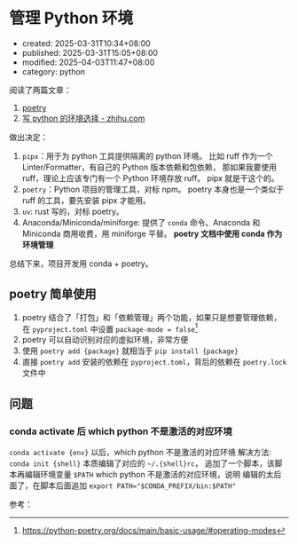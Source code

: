 # 管理 Python 环境

-   created: 2025-03-31T10:34+08:00
-   published: 2025-03-31T15:05+08:00
-   modified: 2025-04-03T11:47+08:00
-   category: python

阅读了两篇文章：

1. [poetry](https://python-poetry.org/docs/main/)
2. [写 python 的环境选择 - zhihu.com](https://www.zhihu.com/question/666301305/answer/4805392058)

做出决定：

1. `pipx`：用于为 python 工具提供隔离的 python 环境。
   比如 ruff 作为一个 Linter/Formatter，有自己的 Python 版本依赖和包依赖，
   那如果我要使用 ruff，理论上应该专门有一个 Python 环境存放 ruff。
   pipx 就是干这个的。
2. `poetry`：Python 项目的管理工具，对标 npm。
   poetry 本身也是一个类似于 ruff 的工具，要先安装 pipx 才能用。
3. `uv`: rust 写的，对标 poetry。
4. Anaconda/Miniconda/miniforge: 提供了 `conda` 命令。Anaconda 和 Miniconda 商用收费，用 miniforge 平替。
   **poetry 文档中使用 conda 作为环境管理**

总结下来，项目开发用 conda + poetry。

## poetry 简单使用

1. poetry 结合了「打包」和「依赖管理」两个功能，如果只是想要管理依赖，在 `pyproject.toml` 中设置 `package-mode = false`[^1]
2. poetry 可以自动识别对应的虚拟环境，非常方便
3. 使用 `poetry add {package}` 就相当于 `pip install {package}`
4. 直接 `poetry add` 安装的依赖在 `pyproject.toml`，背后的依赖在 `poetry.lock` 文件中

## 问题

### conda activate 后 which python 不是激活的对应环境

`conda activate {env}` 以后，which python 不是激活的对应环境
解决方法: `conda init {shell}` 本质编辑了对应的 `~/.{shell}rc`，
追加了一个脚本，该脚本再编辑环境变量 `$PATH`
which python 不是激活的对应环境，说明 编辑的太后面了，在脚本后面追加
`export PATH="$CONDA_PREFIX/bin:$PATH"`

参考：

[^1]: https://python-poetry.org/docs/main/basic-usage/#operating-modes
